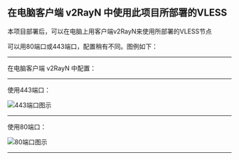 ## 在电脑客户端 v2RayN 中使用此项目所部署的VLESS

本项目部署后，可以在电脑上用客户端v2RayN来使用所部署的VLESS节点

可以用80端口或443端口，配置稍有不同。图例如下：

****

在电脑客户端 v2RayN 中配置：

***

使用443端口：

![443端口图示](C:\Users\yang1\Documents\GitHub\heroku\tutorial\img\Windows-v2RayN-VLESS-443.png)

***

使用80端口：

![80端口图示](C:\Users\yang1\Documents\GitHub\heroku\tutorial\img\Windows-v2RayN-VLESS-80.png)

***
